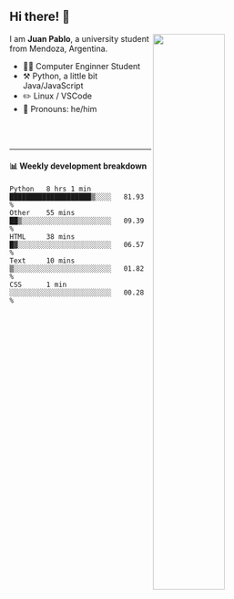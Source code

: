 ## Hi there! :wave:

[<img align="right" width="50%" src="https://github-readme-stats.vercel.app/api?username=juampi20&theme=dark&show_icons=true">](https://metrics.lecoq.io/juampi20?template=classic)

I am **Juan Pablo**, a university student from Mendoza, Argentina.

-   :man_student: Computer Enginner Student
-   :hammer_and_pick: Python, a little bit Java/JavaScript
-   :pencil2: Linux / VSCode
-   :man: Pronouns: he/him

<br/><br/>

---

#### :bar_chart: Weekly development breakdown

<!--START_SECTION:waka-->
```text
Python   8 hrs 1 min     ████████████████████▒░░░░   81.93 % 
Other    55 mins         ██▒░░░░░░░░░░░░░░░░░░░░░░   09.39 % 
HTML     38 mins         █▓░░░░░░░░░░░░░░░░░░░░░░░   06.57 % 
Text     10 mins         ▒░░░░░░░░░░░░░░░░░░░░░░░░   01.82 % 
CSS      1 min           ░░░░░░░░░░░░░░░░░░░░░░░░░   00.28 % 
```
<!--END_SECTION:waka-->
